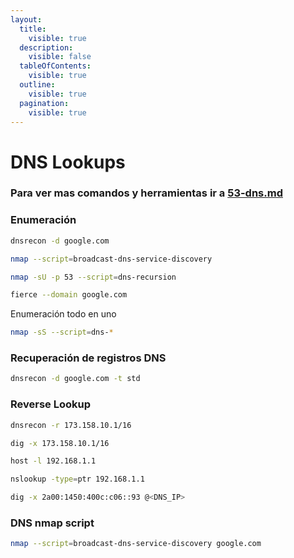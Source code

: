 ```yaml
---
layout:
  title:
    visible: true
  description:
    visible: false
  tableOfContents:
    visible: true
  outline:
    visible: true
  pagination:
    visible: true
---
```


# DNS Lookups

### Para ver mas comandos y herramientas ir a [53-dns.md](../../pentesting-networks/53-dns.md "mention")

### Enumeración&#x20;

```bash
dnsrecon -d google.com
```

```bash
nmap --script=broadcast-dns-service-discovery
```

```bash
nmap -sU -p 53 --script=dns-recursion
```

```bash
fierce --domain google.com
```

Enumeración todo en uno

```bash
nmap -sS --script=dns-*
```

### Recuperación de registros DNS

```bash
dnsrecon -d google.com -t std
```

### Reverse Lookup

```bash
dnsrecon -r 173.158.10.1/16
```

```bash
dig -x 173.158.10.1/16
```

```bash
host -l 192.168.1.1
```

```bash
nslookup -type=ptr 192.168.1.1
```

```bash
dig -x 2a00:1450:400c:c06::93 @<DNS_IP>
```

### DNS nmap script

```bash
nmap --script=broadcast-dns-service-discovery google.com
```

